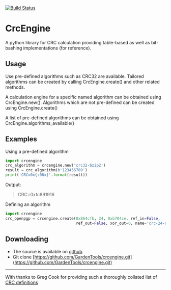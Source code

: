 [![Build Status](https://travis-ci.com/GardenTools/crcengine.svg?token=sQrmEU8kgQPPzaheXBfq&branch=master)](https://travis-ci.com/GardenTools/crcengine)

CrcEngine
========
A python library for CRC calculation providing table-based as well as
bit-bashing implementations (for reference).

Usage
-----
Use pre-defined algorithms such as CRC32 are available. Tailored algorithms can
be created by calling CrcEngine.create() and other related methods.

A calculation engine for a specific named algorithm can be obtained using
CrcEngine.new(). Algorithms which are not pre-defined can be created using
CrcEngine.create() 

A list of pre-defined algorithms can be obtained using CrcEngine.algorithms_available()

Examples
--------
Using a pre-defined algorithm
```python
import crcengine
crc_algorithm = crcengine.new('crc32-bzip2')
result = crc_algorithm(b'123456789')
print('CRC=0x{:08x}'.format(result))
```
Output:
> CRC=0xfc891918

Defining an algorithm
```python
import crcengine
crc_openpgp = crcengine.create(0x864cfb, 24, 0xb704ce, ref_in=False,
                               ref_out=False, xor_out=0, name='crc-24-openpgp')
```

Downloading
-----------
 * The source is available on [github](https://github.com/GardenTools/crcengine).
 * Git clone [https://github.com/GardenTools/crcengine.git](https://github.com/GardenTools/crcengine.git)

---

With thanks to Greg Cook for providing such a thoroughly collated list of
[CRC definitions](http://reveng.sourceforge.net/crc-catalogue/all.htm)
